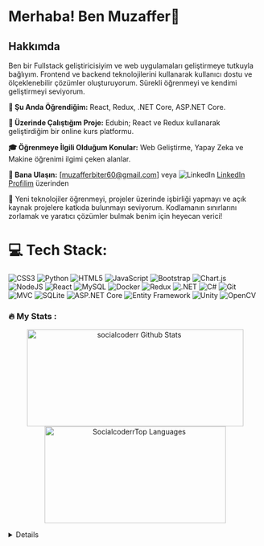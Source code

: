 # Merhaba! Ben Muzaffer👋 
## Hakkımda

Ben bir Fullstack geliştiricisiyim ve web uygulamaları geliştirmeye tutkuyla bağlıyım. Frontend ve backend teknolojilerini kullanarak kullanıcı dostu ve ölçeklenebilir çözümler oluşturuyorum. Sürekli öğrenmeyi ve kendimi geliştirmeyi seviyorum.


**🌱 Şu Anda Öğrendiğim:** React, Redux, .NET Core, ASP.NET Core.

**💼 Üzerinde Çalıştığım Proje:** Edubin; React ve Redux kullanarak geliştirdiğim bir online kurs platformu.

**🎓 Öğrenmeye İlgili Olduğum Konular:** Web Geliştirme, Yapay Zeka ve Makine öğrenimi ilgimi çeken alanlar.

**💬 Bana Ulaşın:** [muzafferbiter60@gmail.com] veya ![LinkedIn](https://img.shields.io/badge/LinkedIn-0077B5?style=for-the-badge&logo=linkedin&logoColor=white) [LinkedIn Profilim](https://www.linkedin.com/in/muzafferbiter1) üzerinden

🚀 Yeni teknolojiler öğrenmeyi, projeler üzerinde işbirliği yapmayı ve açık kaynak projelere katkıda bulunmayı seviyorum. Kodlamanın sınırlarını zorlamak ve yaratıcı çözümler bulmak benim için heyecan verici!





# 💻 Tech Stack:
![CSS3](https://img.shields.io/badge/css3-%231572B6.svg?style=for-the-badge&logo=css3&logoColor=white) ![Python](https://img.shields.io/badge/python-3670A0?style=for-the-badge&logo=python&logoColor=ffdd54) ![HTML5](https://img.shields.io/badge/html5-%23E34F26.svg?style=for-the-badge&logo=html5&logoColor=white) ![JavaScript](https://img.shields.io/badge/javascript-%23323330.svg?style=for-the-badge&logo=javascript&logoColor=%23F7DF1E) ![Bootstrap](https://img.shields.io/badge/bootstrap-%23563D7C.svg?style=for-the-badge&logo=bootstrap&logoColor=white) ![Chart.js](https://img.shields.io/badge/chart.js-F5788D.svg?style=for-the-badge&logo=chart.js&logoColor=white) ![NodeJS](https://img.shields.io/badge/node.js-6DA55F?style=for-the-badge&logo=node.js&logoColor=white) ![React](https://img.shields.io/badge/react-%2320232a.svg?style=for-the-badge&logo=react&logoColor=%2361DAFB) ![MySQL](https://img.shields.io/badge/mysql-%2300f.svg?style=for-the-badge&logo=mysql&logoColor=white) ![Docker](https://img.shields.io/badge/docker-%230db7ed.svg?style=for-the-badge&logo=docker&logoColor=white) ![Redux](https://img.shields.io/badge/redux-%23593d88.svg?style=for-the-badge&logo=redux&logoColor=white) ![.NET](https://img.shields.io/badge/.NET-512BD4?style=for-the-badge&logo=dotnet&logoColor=white) ![C#](https://img.shields.io/badge/C%23-239120?style=for-the-badge&logo=c-sharp&logoColor=white) ![Git](https://img.shields.io/badge/Git-F05032?style=for-the-badge&logo=git&logoColor=white) ![MVC](https://img.shields.io/badge/MVC-5A67D8?style=for-the-badge&logo=dotnet&logoColor=white) ![SQLite](https://img.shields.io/badge/SQLite-003B57?style=for-the-badge&logo=sqlite&logoColor=white) ![ASP.NET Core](https://img.shields.io/badge/ASP.NET_Core-512BD4?style=for-the-badge&logo=dotnet&logoColor=white) ![Entity Framework](https://img.shields.io/badge/Entity_Framework-0A5C45?style=for-the-badge&logo=dotnet&logoColor=white) ![Unity](https://img.shields.io/badge/Unity-000000?style=for-the-badge&logo=unity&logoColor=white) ![OpenCV](https://img.shields.io/badge/OpenCV-5C3EE8?style=for-the-badge&logo=opencv&logoColor=white)




### :fire: My Stats :
<p align="center">
  <a href="#"><img alt="socialcoderr Github Stats" src="https://denvercoder1-github-readme-stats.vercel.app/api/?username=socialcoderr&show_icons=true&count_private=true&theme=dark&hide_border=true&bg_color=151515&title_color=f2f2f2&icon_color=79fe96" height="192px" width="430px"></a>
  <a href="#"><img alt="SocialcoderrTop Languages" src="https://github-readme-stats.vercel.app/api/top-langs/?username=socialcoderr&langs_count=8&count_private=true&layout=compact&theme=dark&hide_border=true&hide=Jupyter%20notebook,less&bg_color=151515&title_color=f2f2f2&icon_color=79fe96" height="192px" width="360px"></a><br>
<!--   <b>Note:</b> <i>Top languages is only a metric of the languages my public code consists of and doesn't reflect experience or skill level.</i> -->
</p>
<details>	
  




